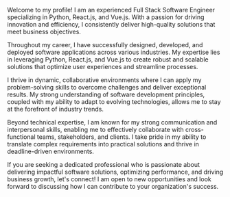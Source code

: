 Welcome to my profile! I am an experienced Full Stack Software Engineer specializing in Python, React.js, and Vue.js. With a passion for driving innovation and efficiency, I consistently deliver high-quality solutions that meet business objectives.

Throughout my career, I have successfully designed, developed, and deployed software applications across various industries. My expertise lies in leveraging Python, React.js, and Vue.js to create robust and scalable solutions that optimize user experiences and streamline processes.

I thrive in dynamic, collaborative environments where I can apply my problem-solving skills to overcome challenges and deliver exceptional results. My strong understanding of software development principles, coupled with my ability to adapt to evolving technologies, allows me to stay at the forefront of industry trends.

Beyond technical expertise, I am known for my strong communication and interpersonal skills, enabling me to effectively collaborate with cross-functional teams, stakeholders, and clients. I take pride in my ability to translate complex requirements into practical solutions and thrive in deadline-driven environments.

If you are seeking a dedicated professional who is passionate about delivering impactful software solutions, optimizing performance, and driving business growth, let's connect! I am open to new opportunities and look forward to discussing how I can contribute to your organization's success.
